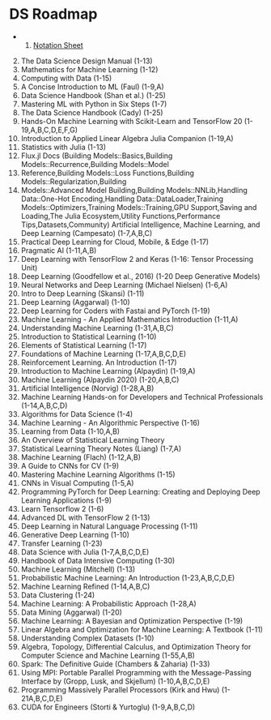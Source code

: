 # DS Roadmap

* 1. [Notation Sheet](https://nthu-datalab.github.io/ml/slides/Notation.pdf?fbclid=IwAR0kYjO13sIR4JvN8VVBrgXBH8e9wlE1TGBv_YC6wuAzyCFved5TC4gCqc8)
2. The Data Science Design Manual (1-13)
3. Mathematics for Machine Learning (1-12)
4. Computing with Data (1-15)
5. A Concise Introduction to ML (Faul) (1-9,A)
6. Data Science Handbook (Shan et al.) (1-25)
7. Mastering ML with Python in Six Steps (1-7)
8. The Data Science Handbook (Cady) (1-25)
9. Hands-On Machine Learning with Scikit-Learn and TensorFlow 20 (1-19,A,B,C,D,E,F,G)
10. Introduction to Applied Linear Algebra Julia Companion (1-19,A)
11. Statistics with Julia (1-13)
12. Flux.jl Docs (Building Models::Basics,Building Models::Recurrence,Building Models::Model
13. Reference,Building Models::Loss Functions,Building Models::Regularization,Building
14. Models::Advanced Model Building,Building Models::NNLib,Handling Data::One-Hot Encoding,Handling Data::DataLoader,Training Models::Optimizers,Training Models::Training,GPU Support,Saving and Loading,The Julia Ecosystem,Utility Functions,Performance Tips,Datasets,Community)
Artificial Intelligence, Machine Learning, and Deep Learning (Campesato) (1-7,A,B,C)
15. Practical Deep Learning for Cloud, Mobile, & Edge (1-17)
16. Pragmatic AI (1-11,A,B)
17. Deep Learning with TensorFlow 2 and Keras (1-16: Tensor Processing Unit)
18. Deep Learning (Goodfellow et al., 2016) (1-20 Deep Generative Models)
19. Neural Networks and Deep Learning (Michael Nielsen) (1-6,A)
20. Intro to Deep Learning (Skansi) (1-11)
21. Deep Learning (Aggarwal) (1-10)
22. Deep Learning for Coders with Fastai and PyTorch (1-19)
23. Machine Learning - An Applied Mathematics Introduction (1-11,A)
24. Understanding Machine Learning (1-31,A,B,C)
25. Introduction to Statistical Learning (1-10)
26. Elements of Statistical Learning (1-17)
27. Foundations of Machine Learning (1-17,A,B,C,D,E)
28. Reinforcement Learning. An Introduction (1-17)
29. Introduction to Machine Learning (Alpaydin) (1-19,A)
30. Machine Learning (Alpaydin 2020) (1-20,A,B,C)
31. Artificial Intelligence (Norvig) (1-28,A,B)
32. Machine Learning Hands-on for Developers and Technical Professionals (1-14,A,B,C,D)
33. Algorithms for Data Science (1-4)
34. Machine Learning - An Algorithmic Perspective (1-16)
35. Learning from Data (1-10,A,B)
36. An Overview of Statistical Learning Theory
37. Statistical Learning Theory Notes (Liang) (1-7,A)
38. Machine Learning (Flach) (1-12,A,B)
39. A Guide to CNNs for CV (1-9)
40. Mastering Machine Learning Algorithms (1-15)
41. CNNs in Visual Computing (1-5,A)
42. Programming PyTorch for Deep Learning: Creating and Deploying Deep Learning Applications (1-9)
43. Learn Tensorflow 2 (1-6)
44. Advanced DL with TensorFlow 2 (1-13)
45. Deep Learning in Natural Language Processing (1-11)
46. Generative Deep Learning (1-10)
47. Transfer Learning (1-23)
48. Data Science with Julia (1-7,A,B,C,D,E)
49. Handbook of Data Intensive Computing (1-30)
50. Machine Learning (Mitchell) (1-13)
51. Probabilistic Machine Learning: An Introduction (1-23,A,B,C,D,E)
52. Machine Learning Refined (1-14,A,B,C)
53. Data Clustering (1-24)
54. Machine Learning: A Probabilistic Approach (1-28,A)
55. Data Mining (Aggarwal) (1-20)
56. Machine Learning: A Bayesian and Optimization Perspective (1-19)
57. Linear Algebra and Optimization for Machine Learning: A Textbook (1-11)
58. Understanding Complex Datasets (1-10)
59. Algebra, Topology, Differential Calculus, and Optimization Theory for Computer Science and Machine Learning (1-55,A,B)
60. Spark: The Definitive Guide (Chambers & Zaharia) (1-33)
61. Using MPI: Portable Parallel Programming with the Message-Passing Interface by (Gropp, Lusk, and Skjellum) (1-10,A,B,C,D,E)
62. Programming Massively Parallel Processors (Kirk and Hwu) (1-21A,B,C,D,E)
63. CUDA for Engineers (Storti & Yurtoglu) (1-9,A,B,C,D)